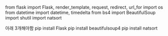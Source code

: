 from flask import Flask, render_template, request, redirect, url_for
import os
from datetime import datetime, timedelta
from bs4 import BeautifulSoup
import shutil
import natsort


아래 3개해야함
pip install Flask
pip install beautifulsoup4
pip install natsort
